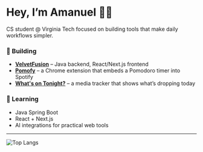 # Hey, I’m Amanuel ✌🏾

CS student @ Virginia Tech focused on building tools that make daily workflows simpler.

### 🔨 Building
- [**VelvetFusion**](https://github.com/adissass/VelvetFusion) – Java backend, React/Next.js frontend
- [**Pomofy**](https://github.com/adissass/pomofy) – a Chrome extension that embeds a Pomodoro timer into Spotify
- [**What's on Tonight?**](https://github.com/adissass/whats-on-tonight) – a media tracker that shows what’s dropping today

### 🧠 Learning
- Java Spring Boot
- React + Next.js
- AI integrations for practical web tools

---

![Top Langs](https://github-readme-stats.vercel.app/api/top-langs/?username=adissass&layout=compact&theme=tokyonight)

<!--
**wamzuu/wamzuu** is a ✨ _special_ ✨ repository because its `README.md` (this file) appears on your GitHub profile.

Here are some ideas to get you started:

- 🔭 I’m currently working on ...
- 🌱 I’m currently learning ...
- 👯 I’m looking to collaborate on ...
- 🤔 I’m looking for help with ...
- 💬 Ask me about ...
- 📫 How to reach me: ...
- 😄 Pronouns: ...
- ⚡ Fun fact: ...
-->
